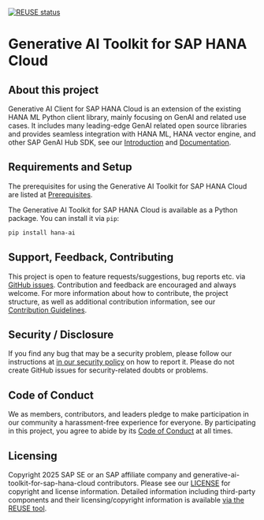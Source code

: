 [![REUSE status](https://api.reuse.software/badge/github.com/SAP/generative-ai-toolkit-for-sap-hana-cloud)](https://api.reuse.software/info/github.com/SAP/generative-ai-toolkit-for-sap-hana-cloud)

# Generative AI Toolkit for SAP HANA Cloud

## About this project

Generative AI Client for SAP HANA Cloud is an extension of the existing HANA ML Python client library, mainly focusing on GenAI and related use cases. It includes many leading-edge GenAI related open source libraries and provides seamless integration with HANA ML, HANA vector engine, and other SAP GenAI Hub SDK, see our [Introduction](https://github.com/SAP/generative-ai-toolkit-for-sap-hana-cloud/blob/main/INTRODUCTION.md) and [Documentation](https://sap.github.io/generative-ai-toolkit-for-sap-hana-cloud/).

## Requirements and Setup

The prerequisites for using the Generative AI Toolkit for SAP HANA Cloud are listed at [Prerequisites](https://sap.github.io/generative-ai-toolkit-for-sap-hana-cloud/hana_ai.html#prerequisites).

The Generative AI Toolkit for SAP HANA Cloud is available as a Python package. You can install it via `pip`:

```bash
pip install hana-ai
```

## Support, Feedback, Contributing

This project is open to feature requests/suggestions, bug reports etc. via [GitHub issues](https://github.com/SAP/generative-ai-toolkit-for-sap-hana-cloud/issues). Contribution and feedback are encouraged and always welcome. For more information about how to contribute, the project structure, as well as additional contribution information, see our [Contribution Guidelines](https://github.com/SAP/generative-ai-toolkit-for-sap-hana-cloud/blob/main/CONTRIBUTING.md).

## Security / Disclosure
If you find any bug that may be a security problem, please follow our instructions at [in our security policy](https://github.com/SAP/generative-ai-toolkit-for-sap-hana-cloud/security/policy) on how to report it. Please do not create GitHub issues for security-related doubts or problems.

## Code of Conduct

We as members, contributors, and leaders pledge to make participation in our community a harassment-free experience for everyone. By participating in this project, you agree to abide by its [Code of Conduct](https://github.com/SAP/.github/blob/main/CODE_OF_CONDUCT.md) at all times.

## Licensing

Copyright 2025 SAP SE or an SAP affiliate company and generative-ai-toolkit-for-sap-hana-cloud contributors. Please see our [LICENSE](https://github.com/SAP/generative-ai-toolkit-for-sap-hana-cloud/blob/main/LICENSE) for copyright and license information. Detailed information including third-party components and their licensing/copyright information is available [via the REUSE tool](https://api.reuse.software/info/github.com/SAP/generative-ai-toolkit-for-sap-hana-cloud).
